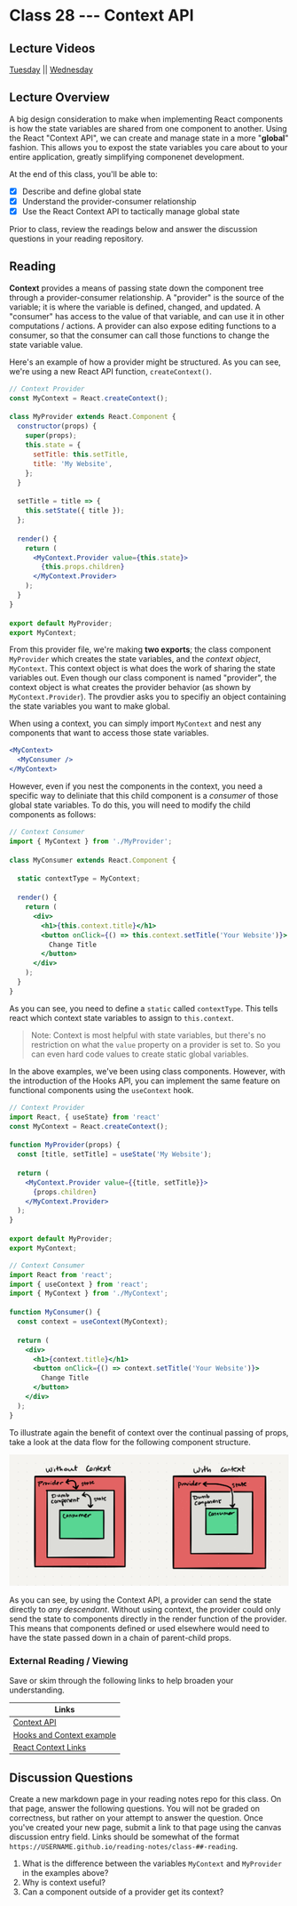 # Class 28 --- Context API

## Lecture Videos

[Tuesday]() || [Wednesday]()

## Lecture Overview

A big design consideration to make when implementing React components is how the state variables are shared from one component to another. Using the React "Context API", we can create and manage state in a more "**global**" fashion. This allows you to expost the state variables you care about to your entire application, greatly simplifying componenet development.

At the end of this class, you'll be able to:

-   [x] Describe and define global state
-   [x] Understand the provider-consumer relationship
-   [x] Use the React Context API to tactically manage global state

Prior to class, review the readings below and answer the discussion questions in your reading repository.

## Reading

**Context** provides a means of passing state down the component tree through a provider-consumer relationship. A "provider" is the source of the variable; it is where the variable is defined, changed, and updated. A "consumer" has access to the value of that variable, and can use it in other computations / actions. A provider can also expose editing functions to a consumer, so that the consumer can call those functions to change the state variable value. 

Here's an example of how a provider might be structured. As you can see, we're using a new React API function, `createContext()`. 

```jsx
// Context Provider
const MyContext = React.createContext();

class MyProvider extends React.Component {
  constructor(props) {
    super(props);
    this.state = {
      setTitle: this.setTitle,
      title: 'My Website',
    };
  }

  setTitle = title => {
    this.setState({ title });
  };

  render() {
    return (
      <MyContext.Provider value={this.state}>
        {this.props.children}
      </MyContext.Provider>
    );
  }
}

export default MyProvider;
export MyContext;
```

From this provider file, we're making **two exports**; the class component `MyProvider` which creates the state variables, and the *context object*, `MyContext`. This context object is what does the work of sharing the state variables out. Even though our class component is named "provider", the context object is what creates the provider behavior (as shown by `MyContext.Provider`). The provdier asks you to specifiy an object containing the state variables you want to make global. 

When using a context, you can simply import `MyContext` and nest any components that want to access those state variables. 

```jsx
<MyContext>
  <MyConsumer />
</MyContext>
```

However, even if you nest the components in the context, you need a specific way to deliniate that this child component is a *consumer* of those global state variables. To do this, you will need to modify the child components as follows: 

```jsx
// Context Consumer
import { MyContext } from './MyProvider';

class MyConsumer extends React.Component {

  static contextType = MyContext;

  render() {
    return (
      <div>
        <h1>{this.context.title}</h1>
        <button onClick={() => this.context.setTitle('Your Website')}>
          Change Title
        </button>
      </div>
    );
  }
}
```

As you can see, you need to define a `static` called `contextType`. This tells react which context state variables to assign to `this.context`. 

> Note: Context is most helpful with state variables, but there's no restriction on what the `value` property on a provider is set to. So you can even hard code values to create static global variables. 

In the above examples, we've been using class components. However, with the introduction of the Hooks API, you can implement the same feature on functional components using the `useContext` hook. 

```jsx
// Context Provider
import React, { useState} from 'react'
const MyContext = React.createContext();

function MyProvider(props) {
  const [title, setTitle] = useState('My Website'); 
  
  return (
    <MyContext.Provider value={{title, setTitle}}>
      {props.children}
    </MyContext.Provider>
  );
}

export default MyProvider;
export MyContext;
```

```jsx
// Context Consumer
import React from 'react';
import { useContext } from 'react';
import { MyContext } from './MyContext';

function MyConsumer() {
  const context = useContext(MyContext);

  return (
    <div>
      <h1>{context.title}</h1>
      <button onClick={() => context.setTitle('Your Website')}>
        Change Title
      </button>
    </div>
  );
}
```

To illustrate again the benefit of context over the continual passing of props, take a look at the data flow for the following component structure. 

![Context API](./assets/context-api.png)

As you can see, by using the Context API, a provider can send the state directly to *any descendant*. Without using context, the provider could only send the state to components directly in the render function of the provider. This means that components defined or used elsewhere would need to have the state passed down in a chain of parent-child props. 

### External Reading / Viewing

Save or skim through the following links to help broaden your understanding.

| Links                                                        |
| ------------------------------------------------------------ |
| [Context API](https://reactjs.org/docs/context.html)         |
| [Hooks and Context example](https://medium.com/swlh/snackbars-in-react-an-exercise-in-hooks-and-context-299b43fd2a2b) |
| [React Context Links](https://github.com/diegohaz/awesome-react-context) |

## Discussion Questions

Create a new markdown page in your reading notes repo for this class. On that page, answer the following questions. You will not be graded on correctness, but rather on your attempt to answer the question. Once you've created your new page, submit a link to that page using the canvas discussion entry field. Links should be somewhat of the format `https://USERNAME.github.io/reading-notes/class-##-reading`.

1. What is the difference between the variables `MyContext` and `MyProvider` in the examples above? 
2. Why is context useful?
3. Can a component outside of a provider get its context? 
